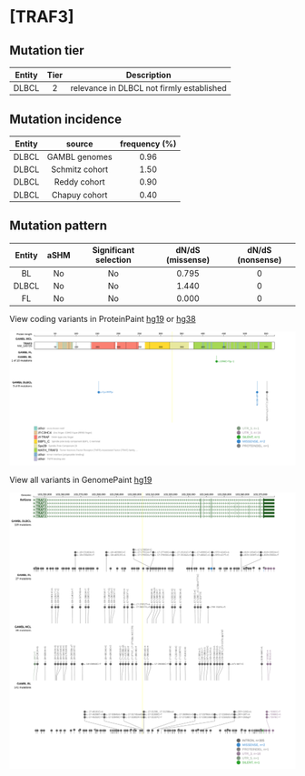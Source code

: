 # [TRAF3]

## Mutation tier

|Entity|Tier|Description                              |
|:------:|:----:|-----------------------------------------|
|DLBCL |2   |relevance in DLBCL not firmly established|
## Mutation incidence

|Entity|source        |frequency (%)|
|:------:|:--------------:|:-------------:|
|DLBCL |GAMBL genomes |0.96         |
|DLBCL |Schmitz cohort|1.50         |
|DLBCL |Reddy cohort  |0.90         |
|DLBCL |Chapuy cohort |0.40         |

## Mutation pattern

|Entity|aSHM|Significant selection|dN/dS (missense)|dN/dS (nonsense)|
|:------:|:----:|:---------------------:|:----------------:|:----------------:|
|BL    |No  |No                   |0.795           |0               |
|DLBCL |No  |No                   |1.440           |0               |
|FL    |No  |No                   |0.000           |0               |



View coding variants in ProteinPaint [hg19](https://www.bcgsc.ca/downloads/morinlab/GAMBL/test/genes/TRAF3_protein.html)  or [hg38](https://www.bcgsc.ca/downloads/morinlab/GAMBL/test/genes/TRAF3_protein_hg38.html)

![image](images/proteinpaint/TRAF3_NM_145725.svg)

View all variants in GenomePaint [hg19](https://www.bcgsc.ca/downloads/morinlab/GAMBL/test/genes/TRAF3.html)

![image](images/proteinpaint/TRAF3.svg)
